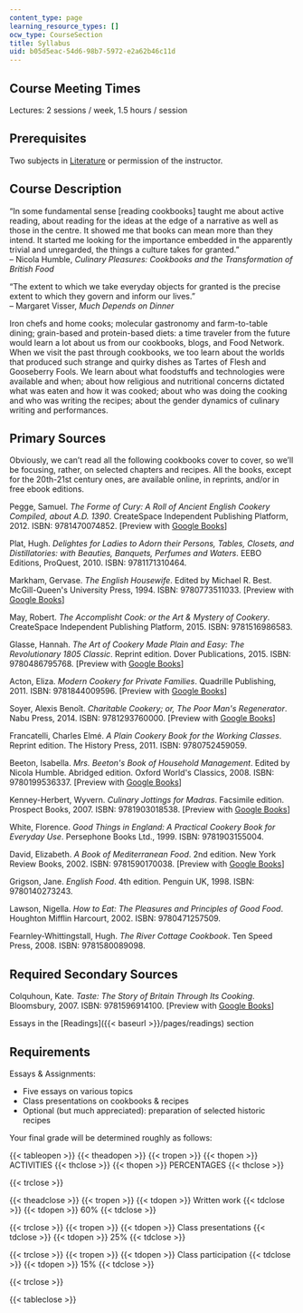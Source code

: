 ```yaml
---
content_type: page
learning_resource_types: []
ocw_type: CourseSection
title: Syllabus
uid: b05d5eac-54d6-98b7-5972-e2a62b46c11d
---
```


Course Meeting Times
--------------------

Lectures: 2 sessions / week, 1.5 hours / session

Prerequisites
-------------

Two subjects in [Literature](/courses/literature) or permission of the instructor.

Course Description
------------------

“In some fundamental sense \[reading cookbooks\] taught me about active reading, about reading for the ideas at the edge of a narrative as well as those in the centre. It showed me that books can mean more than they intend. It started me looking for the importance embedded in the apparently trivial and unregarded, the things a culture takes for granted.”  
– Nicola Humble, _Culinary Pleasures: Cookbooks and the Transformation of British Food_

“The extent to which we take everyday objects for granted is the precise extent to which they govern and inform our lives.”  
– Margaret Visser, _Much Depends on Dinner_

Iron chefs and home cooks; molecular gastronomy and farm-to-table dining; grain-based and protein-based diets: a time traveler from the future would learn a lot about us from our cookbooks, blogs, and Food Network. When we visit the past through cookbooks, we too learn about the worlds that produced such strange and quirky dishes as Tartes of Flesh and Gooseberry Fools. We learn about what foodstuffs and technologies were available and when; about how religious and nutritional concerns dictated what was eaten and how it was cooked; about who was doing the cooking and who was writing the recipes; about the gender dynamics of culinary writing and performances.

Primary Sources
---------------

Obviously, we can’t read all the following cookbooks cover to cover, so we’ll be focusing, rather, on selected chapters and recipes. All the books, except for the 20th-21st century ones, are available online, in reprints, and/or in free ebook editions.

Pegge, Samuel. _The Forme of Cury: A Roll of Ancient English Cookery Compiled, about A.D. 1390_. CreateSpace Independent Publishing Platform, 2012. ISBN: 9781470074852. \[Preview with [Google Books](https://books.google.com/books?id=S1VEBQAAQBAJ&lpg=PP1&dq=the%20forme%20of%20cury&pg=PP1#v=onepage&q&f=false)\]

Plat, Hugh. _Delightes for Ladies to Adorn their Persons, Tables, Closets, and Distillatories: with Beauties, Banquets, Perfumes and Waters_. EEBO Editions, ProQuest, 2010. ISBN: 9781171310464.

Markham, Gervase. _The English Housewife_. Edited by Michael R. Best. McGill-Queen's University Press, 1994. ISBN: 9780773511033. \[Preview with [Google Books](https://books.google.com/books?id=bJ2KV5vfzqYC&lpg=PP1&dq=markham%20the%20english%20housewife&pg=PP1#v=onepage&q&f=false)\]

May, Robert. _The Accomplisht Cook: or the Art & Mystery of Cookery_. CreateSpace Independent Publishing Platform, 2015. ISBN: 9781516986583.

Glasse, Hannah. _The Art of Cookery Made Plain and Easy: The Revolutionary 1805 Classic_. Reprint edition. Dover Publications, 2015. ISBN: 9780486795768. \[Preview with [Google Books](https://books.google.com/books?id=BJY58UqSEMUC&lpg=PP1&dq=hannah%20glasse%20the%20art%20of%20cookery&pg=PP1#v=onepage&q&f=false)\]

Acton, Eliza. _Modern Cookery for Private Families_. Quadrille Publishing, 2011. ISBN: 9781844009596. \[Preview with [Google Books](https://books.google.com/books?id=kXsCAAAAYAAJ&dq=eliza%20acton%20modern%20cookery%20for%20private%20families&pg=PR3#v=onepage&q&f=false)\]

Soyer, Alexis Benoît. _Charitable Cookery; or, The Poor Man's Regenerator_. Nabu Press, 2014. ISBN: 9781293760000. \[Preview with [Google Books](https://books.google.com/books?id=6DIEAAAAQAAJ&dq=alexis%20soyer%20charitable%20cookery&pg=PP7#v=onepage&q&f=false)\]

Francatelli, Charles Elmé. _A Plain Cookery Book for the Working Classes_. Reprint edition. The History Press, 2011. ISBN: 9780752459059.

Beeton, Isabella. _Mrs. Beeton's Book of Household Management_. Edited by Nicola Humble. Abridged edition. Oxford World's Classics, 2008. ISBN: 9780199536337. \[Preview with [Google Books](https://books.google.com/books?id=NgPhAAAAMAAJ&dq=beeton%20book%20of%20household%20management&pg=PP7#v=onepage&q&f=false)\]

Kenney-Herbert, Wyvern. _Culinary Jottings for Madras_. Facsimile edition. Prospect Books, 2007. ISBN: 9781903018538. \[Preview with [Google Books](https://books.google.com/books?id=9fbOhlqtvdYC&lpg=PP1&dq=wyvern%20culinary%20jottings%20for%20madras&pg=PP1#v=onepage&q&f=false)\]

White, Florence. _Good Things in England: A Practical Cookery Book for Everyday Use_. Persephone Books Ltd., 1999. ISBN: 9781903155004.

David, Elizabeth. _A Book of Mediterranean Food_. 2nd edition. New York Review Books, 2002. ISBN: 9781590170038. \[Preview with [Google Books](https://books.google.com/books?id=xWCtAAAAQBAJ&lpg=PP1&dq=elizabeth%20david%20mediterranean%20food&pg=PP1#v=onepage&q&f=false)\]

Grigson, Jane. _English Food_. 4th edition. Penguin UK, 1998. ISBN: 9780140273243.

Lawson, Nigella. _How to Eat: The Pleasures and Principles of Good Food_. Houghton Mifflin Harcourt, 2002. ISBN: 9780471257509.

Fearnley-Whittingstall, Hugh. _The River Cottage Cookbook_. Ten Speed Press, 2008. ISBN: 9781580089098.

Required Secondary Sources
--------------------------

Colquhoun, Kate. _Taste: The Story of Britain Through Its Cooking_. Bloomsbury, 2007. ISBN: 9781596914100. \[Preview with [Google Books](https://books.google.com/books?id=DL2yOIhKcgkC&lpg=PP1&dq=taste%3A%20the%20story%20of%20britain&pg=PP1#v=onepage&q&f=false)\]

Essays in the [Readings]({{< baseurl >}}/pages/readings) section

Requirements
------------

Essays & Assignments:

*   Five essays on various topics
*   Class presentations on cookbooks & recipes
*   Optional (but much appreciated): preparation of selected historic recipes

Your final grade will be determined roughly as follows:

{{< tableopen >}}
{{< theadopen >}}
{{< tropen >}}
{{< thopen >}}
ACTIVITIES
{{< thclose >}}
{{< thopen >}}
PERCENTAGES
{{< thclose >}}

{{< trclose >}}

{{< theadclose >}}
{{< tropen >}}
{{< tdopen >}}
Written work
{{< tdclose >}}
{{< tdopen >}}
60%
{{< tdclose >}}

{{< trclose >}}
{{< tropen >}}
{{< tdopen >}}
Class presentations
{{< tdclose >}}
{{< tdopen >}}
25%
{{< tdclose >}}

{{< trclose >}}
{{< tropen >}}
{{< tdopen >}}
Class participation
{{< tdclose >}}
{{< tdopen >}}
15%
{{< tdclose >}}

{{< trclose >}}

{{< tableclose >}}